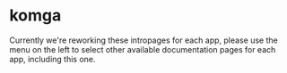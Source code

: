 # komga

Currently we're reworking these intropages for each app, please use the menu on the left to select other available documentation pages for each app, including this one.
